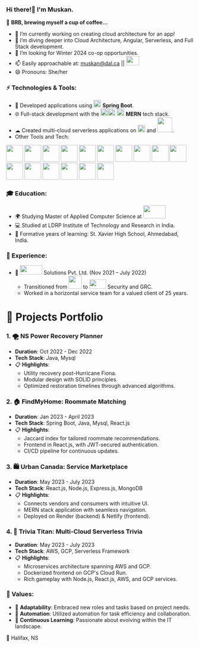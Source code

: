 ### Hi there!👋 I'm Muskan.
🍵 **BRB, brewing myself a cup of coffee...** 


- 🔭 I’m currently working on creating cloud architecture for an app!
- 🌱 I’m diving deeper into Cloud Architecture, Angular, Serverless, and Full Stack development.
- 🤔 I’m looking for Winter 2024 co-op opportunities.
- 📫 Easily approachable at: [muskan@dal.ca](mailto:muskan@dal.ca) || <a href="https://www.linkedin.com/in/muskan-vazirani/"><img height="25" width="35" src="https://user-images.githubusercontent.com/54678035/218378109-021c4e4c-cea6-49bd-9c2b-8bbb7b94f7cd.png"/></a>
- 😄 Pronouns: She/her

### ⚡ Technologies & Tools:

- 🔧 Developed applications using <img src="https://user-images.githubusercontent.com/54678035/219257518-7ccbf6af-403d-434b-be7a-5baa8e61d16d.svg" width="20"/> **Spring Boot**.
- 🌐 Full-stack development with the <img src="https://user-images.githubusercontent.com/54678035/219395636-a94a18b2-3dcf-41ea-8516-5f44b1a524eb.svg" width="20"/><img src="https://user-images.githubusercontent.com/54678035/219257515-f7115cc7-d2f6-4f37-8471-72f4bb4a6574.svg" width="20"/> <img src="https://user-images.githubusercontent.com/54678035/219395885-fd86087d-e9bc-451a-bc8d-fa64d3ad64a9.svg" width="20"/> **MERN** tech stack.
- ☁ Created multi-cloud serverless applications on <img src="https://upload.wikimedia.org/wikipedia/commons/9/93/Amazon_Web_Services_Logo.svg" width="20"/> and  <img src="https://www.vectorlogo.zone/logos/google_cloud/google_cloud-ar21.svg" width="40"/>.
- Other Tools and Tech:
  
<img src= "https://upload.wikimedia.org/wikipedia/fr/2/2e/Java_Logo.svg" width="45" height="45"/> <img src = "https://github.com/muskanvazirani/muskanvazirani/assets/38426217/41b77929-eb4d-41ad-a9a7-d2f29254143b" width = "45" height ="45"/>
<img src = "https://github.com/muskanvazirani/muskanvazirani/assets/38426217/f6b8f6b6-9cb3-4c88-8222-cd164814e74e" width = "45" height ="45"/>
<img src = "https://github.com/muskanvazirani/muskanvazirani/assets/38426217/e04b07c1-f38d-4ce9-aa3e-184d65e1402a" width = "45" height ="45"/>
<img src = "https://github.com/muskanvazirani/muskanvazirani/assets/38426217/47875564-be5f-4f4f-ad19-343e8fe812d6" width = "45" height ="45"/>
<img src = "https://github.com/muskanvazirani/muskanvazirani/assets/38426217/473db968-c5af-4407-b632-2f033aee22de" width = "45" height ="45"/>
<img src = "https://github.com/muskanvazirani/muskanvazirani/assets/38426217/ea40ea70-cfb0-4934-97ed-7f7cc17ddf77" width = "45" height ="45"/>
<img src = "https://github.com/muskanvazirani/muskanvazirani/assets/38426217/061c01fb-2c09-4886-8ea3-1322aa88d234" width = "45" height ="45"/>
<img src = "https://github.com/muskanvazirani/muskanvazirani/assets/38426217/f9590515-1f2f-4470-9373-573d8ed8b17a" width = "45" height ="45"/>
<img src = "https://github.com/muskanvazirani/muskanvazirani/assets/38426217/d40bd3b7-f269-4e0f-bede-fa18d6b8f600" width = "45" height ="45"/>
<img src = "https://github.com/muskanvazirani/muskanvazirani/assets/38426217/8ce5cd87-82fa-491d-8b97-7913c02ca342" width = "45" height ="45"/>
<img src = "https://github.com/muskanvazirani/muskanvazirani/assets/38426217/a6469160-8c1e-4690-a64f-6fdeed1f35cd" width = "45" height ="45"/>
<img src = "https://github.com/muskanvazirani/muskanvazirani/assets/38426217/485593a5-4feb-41fb-b38e-e4284a5eb2bf" width = "45" height ="45"/>
<img src = "https://github.com/muskanvazirani/muskanvazirani/assets/38426217/6d28a988-5535-4fb1-9f62-f0f782b4450b" width = "45" height ="45"/>
<img src = "https://github.com/muskanvazirani/muskanvazirani/assets/38426217/3972db63-312a-45eb-a0d1-2a85cb27f5ab" width = "45" height ="45"/>
<img src = "https://github.com/muskanvazirani/muskanvazirani/assets/38426217/0ee28b7d-0c06-4194-8e57-48874e746175" width = "45" height ="45"/>

### 🎓 Education:

- 🌍 Studying Master of Applied Computer Science at <img src="https://github.com/muskanvazirani/muskanvazirani/assets/38426217/245c8019-74b9-47b1-b759-560a595083f7" width="60" height="35"/>
- 💻 Studied at LDRP Institute of Technology and Research in India.
- 🌱 Formative years of learning: St. Xavier High School, Ahmedabad, India.

### 💼 Experience:

- 🏢 <img src="https://github.com/muskanvazirani/muskanvazirani/assets/38426217/85e070a4-47c6-4fef-82cd-a4fb98bae813" width="60" height="25"/> Solutions Pvt. Ltd. (Nov 2021 – July 2022) 
  - Transitioned from <img src="https://upload.wikimedia.org/wikipedia/fr/2/2e/Java_Logo.svg" width="35" height="35"/> to <img src="https://upload.wikimedia.org/wikipedia/commons/5/59/SAP_2011_logo.svg" width="45" height="25"/> Security and GRC.
  - Worked in a horizontal service team for a valued client of 25 years.
# 🚀 Projects Portfolio

### 1. 🌪️ NS Power Recovery Planner
- **Duration**: Oct 2022 - Dec 2022
- **Tech Stack**: Java, Mysql
- 📋 **Highlights**: 
  - Utility recovery post-Hurricane Fiona.
  - Modular design with SOLID principles.
  - Optimized restoration timelines through advanced algorithms.

### 2. 🏠 FindMyHome: Roommate Matching
- **Duration**: Jan 2023 - April 2023
- **Tech Stack**: Spring Boot, Java, Mysql, React.js
- 📋 **Highlights**: 
  - Jaccard index for tailored roommate recommendations.
  - Frontend in React.js, with JWT-secured authentication.
  - CI/CD pipeline for continuous updates.

### 3. 🛍️ Urban Canada: Service Marketplace
- **Duration**: May 2023 - July 2023
- **Tech Stack**: React.js, Node.js, Express.js, MongoDB
- 📋 **Highlights**: 
  - Connects vendors and consumers with intuitive UI.
  - MERN stack application with seamless navigation.
  - Deployed on Render (backend) & Netlify (frontend).

### 4. 🎲 Trivia Titan: Multi-Cloud Serverless Trivia
- **Duration**: May 2023 - July 2023
- **Tech Stack**: AWS, GCP, Serverless Framework
- 📋 **Highlights**: 
  - Microservices architecture spanning AWS and GCP.
  - Dockerized frontend on GCP's Cloud Run.
  - Rich gameplay with Node.js, React.js, AWS, and GCP services.

### 📌 Values:

- 🔄 **Adaptability**: Embraced new roles and tasks based on project needs.
- 🤖 **Automation**: Utilized automation for task efficiency and collaboration.
- 🌟 **Continuous Learning**: Passionate about evolving within the IT landscape.

📍 Halifax, NS

